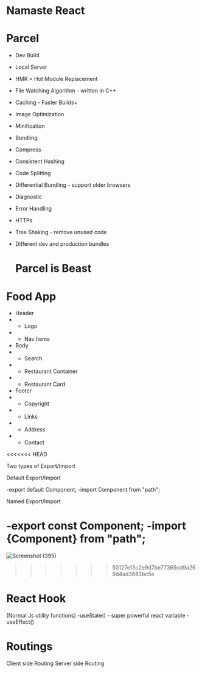 # Namaste React 

# Parcel
- Dev Build
- Local Server
-  HMR = Hot Module Replacement 
- File Watching Algorithm - written in C++
- Caching - Faster Builds+
- Image Optimization
- Minification
- Bundling
- Compress
- Consistent Hashing
- Code Splitting
- Differential Bundling - support older browsers
- Diagnostic
- Error Handling
- HTTPs
- Tree Shaking - remove unused code
- Different dev and production bundles

  # Parcel is Beast

# Food App


  * Header
  * - Logo
  * - Nav Items
  * Body
  * - Search
  * - Restaurant Container
  * - Restaurant Card
  * Footer
  * - Copyright
  * - Links
  * - Address
  * - Contact

<<<<<<< HEAD


Two types of Export/Import

Default Export/Import

-export default Component;
-import Component from "path";

Named Export/Import

-export const Component;
-import {Component} from "path";
=======
![Screenshot (395)](https://github.com/krunalbhongade/namaste-react/assets/126875304/ab81860e-dfe1-41d6-b3e0-216bd9a2841c)
>>>>>>> 50127e13c2e9d7be77365cd9a269d4ad3683bc5e


# React Hook
(Normal Js utility functions)
-useState() - super powerful react variable
-useEffect()

# Routings
Client side Routing
Server side Routing